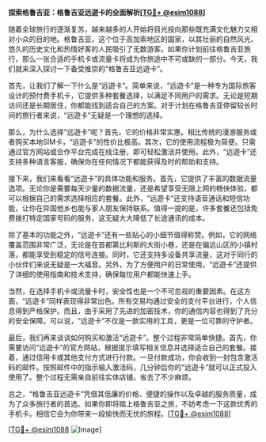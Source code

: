 **探索格鲁吉亚：格鲁吉亚远遊卡的全面解析[[TG💪+ @esim1088](https://t.me/s/esim1088)]**

随着全球旅行的逐渐复苏，越来越多的人开始将目光投向那些既充满文化魅力又相对小众的目的地。格鲁吉亚，这个位于高加索地区的国家，以其壮丽的自然风光、悠久的历史文化和热情好客的人民吸引了无数游客。如果你计划前往格鲁吉亚旅行，那么一张合适的手机卡或流量卡将成为你旅途中不可或缺的一部分。今天，我们就来深入探讨一下备受推崇的“格鲁吉亚远遊卡”。

首先，让我们了解一下什么是“远遊卡”。简单来说，“远遊卡”是一种专为国际旅客设计的预付费手机卡，它提供多种套餐选择，以满足不同用户的需求。无论是短期访问还是长期居住，你都能找到适合自己的方案。对于计划在格鲁吉亚停留较长时间的旅行者来说，“远遊卡”无疑是一个理想的选择。

那么，为什么选择“远遊卡”呢？首先，它的价格非常实惠。相比传统的漫游服务或者购买本地SIM卡，“远遊卡”的性价比极高。其次，它的使用流程极为简便。只需通过官方网站或合作平台完成在线注册，即可轻松激活并使用。此外，“远遊卡”还支持多种语言客服，确保你在任何情况下都能获得及时的帮助和支持。

接下来，我们来看看“远遊卡”的具体功能和服务。首先，它提供了丰富的数据流量选项。无论你是需要每天少量的数据流量，还是希望享受无限上网的畅快体验，都可以根据自己的需求选择相应的套餐。此外，“远遊卡”还支持语音通话和短信功能，让你在异国他乡也能与家人朋友保持联系。值得一提的是，许多套餐还包括免费拨打特定国家号码的服务，这无疑大大降低了长途通讯的成本。

除了基本的功能之外，“远遊卡”还有一些贴心的小细节值得称赞。例如，它的网络覆盖范围非常广泛，无论是在首都第比利斯的大街小巷，还是在偏远山区的小镇村落，都能享受到稳定的信号连接。同时，它还支持多设备共享流量，这对于同行的小伙伴们来说无疑是一大福音。另外，为了方便用户的日常使用，“远遊卡”还提供了详细的使用指南和技术支持，确保每位用户都能快速上手。

当然，在选择手机卡或流量卡时，安全性也是一个不可忽视的重要因素。在这方面，“远遊卡”同样表现得非常出色。所有交易均通过安全的支付平台进行，个人信息得到严格保护。而且，由于采用了先进的加密技术，你的通信内容也得到了充分的安全保障。可以说，“远遊卡”不仅是一款实用的工具，更是一位可靠的守护者。

最后，我们再来谈谈如何购买和激活“远遊卡”。整个过程非常简单快捷。首先，你需要访问“远遊卡”的官方网站，根据提示填写相关信息并选择适合自己的套餐。接着，通过信用卡或其他支付方式进行付款。一旦付款成功，你会收到一封包含激活码的邮件。按照邮件中的指示输入激活码，几分钟后你的“远遊卡”就可以正式投入使用了。整个过程无需亲自前往实体店铺，省去了不少麻烦。

总之，“格鲁吉亚远遊卡”凭借其低廉的价格、便捷的操作以及卓越的服务质量，成为了众多旅行者的首选。如果你即将踏上格鲁吉亚之旅，不妨考虑一下这款优秀的手机卡。相信它会为你带来一段愉快而无忧的旅程。[[TG💪+ @esim1088](https://t.me/s/esim1088)]

[[TG💪+ @esim1088](https://t.me/s/esim1088) ![Image](https://i.postimg.cc/4NQfJmqS/Snipaste-2025-05-13-00-14-12.png)]